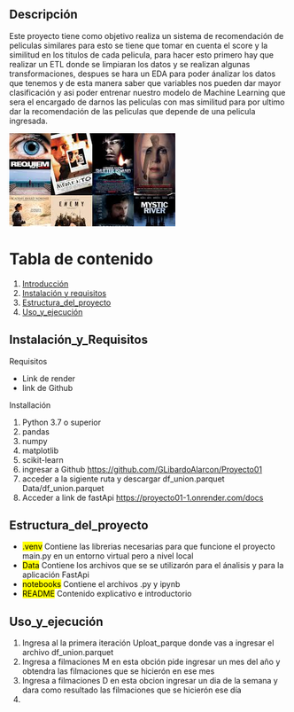 ## Descripción
Este proyecto tiene como objetivo realiza un sistema de recomendación de peliculas similares para esto se tiene que tomar en cuenta el score y la similitud en los titulos de cada pelicula, para hacer esto primero hay que realizar un ETL donde se limpiaran los datos y se realizan algunas transformaciones, despues se hara un EDA para poder ánalizar los datos que tenemos y de esta manera saber que variables nos pueden dar mayor clasificación y asi poder entrenar nuestro modelo de Machine Learning que sera el encargado de darnos las peliculas con mas similitud para por ultimo dar la recomendación de las peliculas que depende de una pelicula ingresada.

![Recomendación](Imagenes/recomendacion.jfif)

# Tabla de contenido 
1. [Introducción](#Descripción)
2. [Instalación y requisitos](#Instalación_y_Requisitos)
3. [Estructura_del_proyecto](#Estructura_del_proyecto)
4. [Uso_y_ejecución](#Uso_y_ejecución)

## Instalación_y_Requisitos
Requisitos 
- Link de render
- link de Github

Installación
1. Python 3.7 o superior
2. pandas
3. numpy
4. matplotlib
5. scikit-learn
6. ingresar a Github https://github.com/GLibardoAlarcon/Proyecto01
7. acceder a la sigiente ruta y descargar df_union.parquet Data/df_union.parquet
3. Acceder a link de fastApi https://proyecto01-1.onrender.com/docs

## Estructura_del_proyecto
- <mark>.venv</mark> Contiene las librerias necesarias para que funcione el proyecto main.py en un entorno virtual pero a nivel local
- <mark>Data</mark> Contiene los archivos que se se utilizarón para el ánalisis y para la aplicación FastApi
- <mark>notebooks</mark> Contiene el archivos .py y ipynb 
- <mark>README</mark> Contenido explicativo e introductorio

## Uso_y_ejecución
1. Ingresa al la primera iteración Uploat_parque donde vas a ingresar el archivo df_union.parquet
2. Ingresa a filmaciones M en esta obción pide ingresar un mes del año y obtendra las filmaciones que se hicierón en ese mes
3. Ingresa a filmaciones D en esta obcion ingresar un dia de la semana y dara como resultado las filmaciones que se hicierón ese día
4. 

